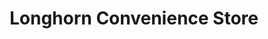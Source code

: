 ---
title: "Longhorn Convenience Store"
url: /denison/longhorn-convenience-store/
shop: convenience
---